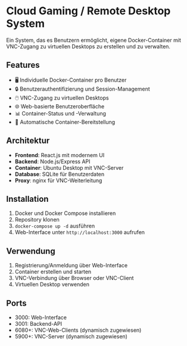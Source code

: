# Cloud Gaming / Remote Desktop System

Ein System, das es Benutzern ermöglicht, eigene Docker-Container mit VNC-Zugang zu virtuellen Desktops zu erstellen und zu verwalten.

## Features

- 🖥️ Individuelle Docker-Container pro Benutzer
- 🔒 Benutzerauthentifizierung und Session-Management
- 🖱️ VNC-Zugang zu virtuellen Desktops
- 🌐 Web-basierte Benutzeroberfläche
- 📊 Container-Status und -Verwaltung
- 🔧 Automatische Container-Bereitstellung

## Architektur

- **Frontend**: React.js mit modernem UI
- **Backend**: Node.js/Express API
- **Container**: Ubuntu Desktop mit VNC-Server
- **Database**: SQLite für Benutzerdaten
- **Proxy**: nginx für VNC-Weiterleitung

## Installation

1. Docker und Docker Compose installieren
2. Repository klonen
3. `docker-compose up -d` ausführen
4. Web-Interface unter `http://localhost:3000` aufrufen

## Verwendung

1. Registrierung/Anmeldung über Web-Interface
2. Container erstellen und starten
3. VNC-Verbindung über Browser oder VNC-Client
4. Virtuellen Desktop verwenden

## Ports

- 3000: Web-Interface
- 3001: Backend-API
- 6080+: VNC-Web-Clients (dynamisch zugewiesen)
- 5900+: VNC-Server (dynamisch zugewiesen) 